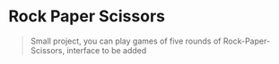 # Rock Paper Scissors

>Small project, you can play games of five rounds of Rock-Paper-Scissors, interface to be added